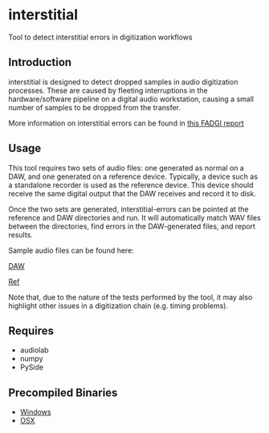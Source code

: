 interstitial
=============

Tool to detect interstitial errors in digitization workflows

Introduction
------------

interstitial is designed to detect dropped samples in audio digitization processes.  These are caused by fleeting interruptions in the hardware/software pipeline on a digital audio workstation, causing a small number of samples to be dropped from the transfer.

More information on interstitial errors can be found in [this FADGI report](http://www.digitizationguidelines.gov/audio-visual/documents/Interstitial_Error_Report_2013-04-08.pdf)

Usage
-----

This tool requires two sets of audio files: one generated as normal on a DAW, and one generated on a reference device.  Typically, a device such as a standalone recorder is used as the reference device.  This device should receive the same digital output that the DAW receives and record it to disk.

Once the two sets are generated, interstitial-errors can be pointed at the reference and DAW directories and run.  It will automatically match WAV files between the directories, find errors in the DAW-generated files, and report results.

Sample audio files can be found here:

[DAW](http://www.avpreserve.com/interstitialerrorsamples/201206081082_DAW.wav)

[Ref](http://www.avpreserve.com/interstitialerrorsamples/201206081082_DDR.wav)

Note that, due to the nature of the tests performed by the tool, it may also highlight other issues in a digitization chain (e.g. timing problems).

Requires
--------

* audiolab
* numpy
* PySide

Precompiled Binaries
--------------------

* [Windows](http://www.avpreserve.com/wp-content/uploads/2013/07/interstitial-win.zip)
* [OSX](http://www.avpreserve.com/wp-content/uploads/2013/07/interstitial-osx.zip)
